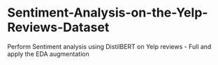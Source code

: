 # Sentiment-Analysis-on-the-Yelp-Reviews-Dataset
Perform Sentiment analysis using DistilBERT on Yelp reviews - Full and apply the EDA augmentation

